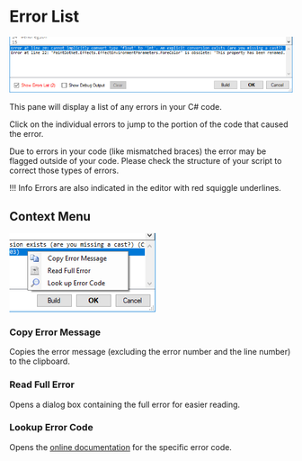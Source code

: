 # Error List

![Error List Pane](img/errorPane.png)

This pane will display a list of any errors in your C# code.

Click on the individual errors to jump to the portion of the code that caused the error.

Due to errors in your code (like mismatched braces) the error may be flagged outside of your code. Please check the structure of your script to correct those types of errors.

!!! Info
    Errors are also indicated in the editor with red squiggle underlines.

## Context Menu

![Error Context Menu](img/errorContextMenu.png)

### Copy Error Message

Copies the error message (excluding the error number and the line number) to the clipboard.

### Read Full Error

Opens a dialog box containing the full error for easier reading.

### Lookup Error Code

Opens the [online documentation](https://docs.microsoft.com/dotnet/csharp/language-reference/compiler-messages/) for the specific error code.
